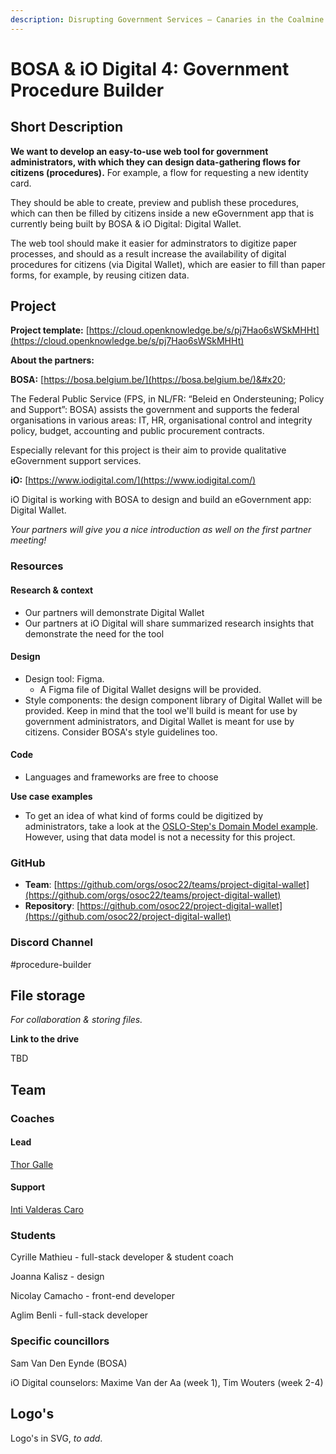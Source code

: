 ```yaml
---
description: Disrupting Government Services – Canaries in the Coalmine
---
```


# BOSA & iO Digital 4: Government Procedure Builder

## Short Description&#x20;

**We want to develop an easy-to-use web tool for government administrators, with which they can design data-gathering flows for citizens (procedures).** For example, a flow for requesting a new identity card.

They should be able to create, preview and publish these procedures, which can then be filled by citizens inside a new eGovernment app that is currently being built by BOSA & iO Digital: Digital Wallet.

The web tool should make it easier for adminstrators to digitize paper processes, and should as a result increase the availability of digital procedures for citizens (via Digital Wallet), which are easier to fill than paper forms, for example, by reusing citizen data.

## Project

**Project template:** [https://cloud.openknowledge.be/s/pj7Hao6sWSkMHHt](https://cloud.openknowledge.be/s/pj7Hao6sWSkMHHt)

**About the partners:**

**BOSA:** [https://bosa.belgium.be/](https://bosa.belgium.be/)&#x20;

The Federal Public Service (FPS, in NL/FR: “Beleid en Ondersteuning; Policy and Support”: BOSA) assists the government and supports the federal organisations in various areas: IT, HR, organisational control and integrity policy, budget, accounting and public procurement contracts.

Especially relevant for this project is their aim to provide qualitative eGovernment support services.

**iO:** [https://www.iodigital.com/](https://www.iodigital.com/)

iO Digital is working with BOSA to design and build an eGovernment app: Digital Wallet. &#x20;

_Your partners will give you a nice introduction as well on the first partner meeting!_

### Resources

#### Research & context

* Our partners will demonstrate Digital Wallet
* Our partners at iO Digital will share summarized research insights that demonstrate the need for the tool

#### Design

* Design tool: Figma.
  * A Figma file of Digital Wallet designs will be provided.
* Style components: the design component library of Digital Wallet will be provided. Keep in mind that the tool we'll build is meant for use by government administrators, and Digital Wallet is meant for use by citizens. Consider BOSA's style guidelines too.

#### Code

* Languages and frameworks are free to choose

**Use case examples**

* To get an idea of what kind of forms could be digitized by administrators, take a look at the [OSLO-Step's Domain Model example](https://purl.eu/cms/oslo-service/oslo-steps/domain\_model.html). However, using that data model is not a necessity for this project.

### GitHub

* **Team**: [https://github.com/orgs/osoc22/teams/project-digital-wallet](https://github.com/orgs/osoc22/teams/project-digital-wallet)
* **Repository**: [https://github.com/osoc22/project-digital-wallet](https://github.com/osoc22/project-digital-wallet)

### **Discord Channel**

\#procedure-builder

## File storage

_For collaboration & storing files._&#x20;

**Link to the drive**

TBD

## Team

### Coaches

#### Lead

[Thor Galle](https://thorgalle.me/)

#### Support

[Inti Valderas Caro](https://smoothsailing.be/team/inti-valderas-caro)

### Students

Cyrille Mathieu - full-stack developer & student coach

Joanna Kalisz - design

Nicolay Camacho - front-end developer

Aglim Benli - full-stack developer

### Specific councillors

Sam Van Den Eynde (BOSA)

iO Digital counselors: Maxime Van der Aa (week 1), Tim Wouters (week 2-4)

## Logo's

Logo's in SVG, _to add_.

